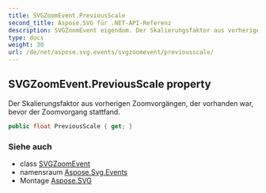 ```yaml
---
title: SVGZoomEvent.PreviousScale
second_title: Aspose.SVG für .NET-API-Referenz
description: SVGZoomEvent eigendom. Der Skalierungsfaktor aus vorherigen Zoomvorgängen der vorhanden war bevor der Zoomvorgang stattfand.
type: docs
weight: 30
url: /de/net/aspose.svg.events/svgzoomevent/previousscale/
---
```

## SVGZoomEvent.PreviousScale property

Der Skalierungsfaktor aus vorherigen Zoomvorgängen, der vorhanden war, bevor der Zoomvorgang stattfand.

```csharp
public float PreviousScale { get; }
```

### Siehe auch

* class [SVGZoomEvent](../)
* namensraum [Aspose.Svg.Events](../../svgzoomevent/)
* Montage [Aspose.SVG](../../../)


